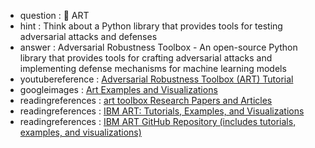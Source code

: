 - question : 🎨 ART
- hint : Think about a Python library that provides tools for testing adversarial attacks and defenses
- answer : Adversarial Robustness Toolbox - An open-source Python library that provides tools for crafting adversarial attacks and implementing defense mechanisms for machine learning models
- youtubereference : <a href="https://www.youtube.com/watch?v=9Z8QpBZXKIc" target="_blank">Adversarial Robustness Toolbox (ART) Tutorial</a>
- googleimages : <a href="https://www.google.com/search?q=art+AI+security+machine+learning&tbm=isch" target="_blank">Art Examples and Visualizations</a>
- readingreferences : <a href="https://www.google.com/search?q=art toolbox+AI+security+research+papers" target="_blank">art toolbox Research Papers and Articles</a>
- readingreferences : <a href="https://github.com/Trusted-AI/adversarial-robustness-toolbox" target="_blank">IBM ART: Tutorials, Examples, and Visualizations</a>
- readingreferences : <a href="https://github.com/Trusted-AI/adversarial-robustness-toolbox" target="_blank">IBM ART GitHub Repository (includes tutorials, examples, and visualizations)</a>
